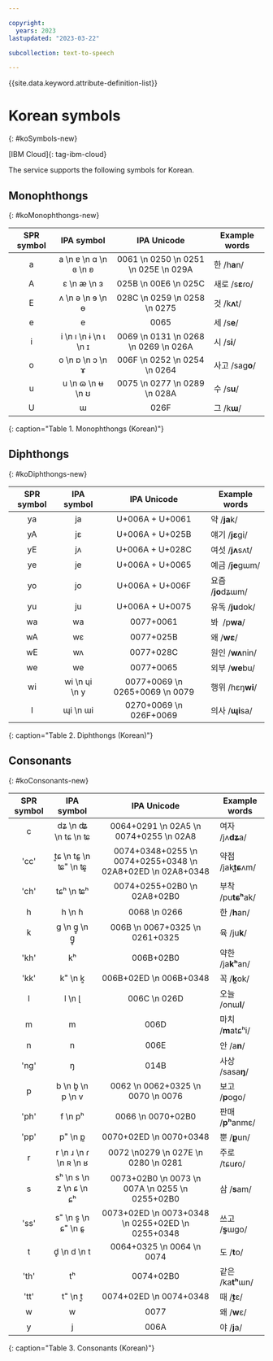 ```yaml
---

copyright:
  years: 2023
lastupdated: "2023-03-22"

subcollection: text-to-speech

---
```


{{site.data.keyword.attribute-definition-list}}

# Korean symbols
{: #koSymbols-new}

[IBM Cloud]{: tag-ibm-cloud}

The service supports the following symbols for Korean.

## Monophthongs
{: #koMonophthongs-new}

| SPR symbol | IPA symbol | IPA Unicode | Example words |
|:----------:|:----------:|:-----------:|---------------|
| a | a  \n ɐ  \n ɑ  \n ɞ  \n ʚ | 0061  \n 0250  \n 0251  \n 025E  \n 029A | 한 /h**a**n/ |
| A | ɛ  \n æ  \n ɜ | 025B  \n 00E6  \n 025C | 새로 /s**ɛ**ɾo/ |
| E | ʌ  \n ə  \n ɘ  \n ɵ | 028C  \n 0259  \n 0258  \n 0275 | 것 /k**ʌ**t/ |
| e | e | 0065 | 세 /s**e**/ |
| i | i  \n ı  \n ɨ  \n ɩ  \n ɪ | 0069  \n 0131  \n 0268  \n 0269  \n 026A | 시 /s**i**/ |
| o | o  \n ɒ  \n ɔ  \n ɤ | 006F  \n 0252  \n 0254  \n 0264 | 사고 /saɡ**o**/ |
| u | u  \n ɷ  \n ʉ  \n ʊ | 0075  \n 0277  \n 0289  \n 028A | 수 /s**u**/ |
| U | ɯ | 026F | 그 /k**ɯ**/ |
{: caption="Table 1. Monophthongs (Korean)"}

## Diphthongs
{: #koDiphthongs-new}

| SPR symbol | IPA symbol | IPA Unicode | Example words |
|:----------:|:----------:|:-----------:|---------------|
| ya | ja | U+006A + U+0061 | 약 /**ja**k/ |
| yA | jɛ | U+006A + U+025B | 얘기 /**jɛ**ɡi/ |
| yE | jʌ | U+006A + U+028C | 여섯 /**jʌ**sʌt/ |
| ye | je | U+006A + U+0065 | 예금 /**je**ɡɯm/ |
| yo | jo | U+006A + U+006F | 요즘 /**jo**dʑɯm/ |
| yu | ju | U+006A + U+0075 | 유독 /**ju**dok/ |
| wa | wa | 0077+0061| 봐  /p**wa**/ |
| wA | wɛ | 0077+025B | 왜 /**wɛ**/ |
| wE | wʌ | 0077+028C | 원인 /**wʌ**nin/ |
| we | we | 0077+0065 | 외부 /**we**bu/ |
| wi | wi  \n ɥi  \n y | 0077+0069  \n 0265+0069  \n 0079 | 행위 /hɛŋ**wi**/ |
| I | ɰi  \n ɯi | 0270+0069  \n 026F+0069 | 의사 /**ɰi**sa/ |
{: caption="Table 2. Diphthongs (Korean)"}

## Consonants
{: #koConsonants-new}

| SPR symbol | IPA symbol | IPA Unicode | Example words |
|:----------:|:----------:|:-----------:|---------------|
| c | dʑ  \n ʥ  \n tɕ  \n ʨ | 0064+0291  \n 02A5  \n 0074+0255  \n 02A8 | 여자 /jʌ**dʑ**a/ |
| 'cc' | t͈ɕ  \n tɕ͈  \n ʨ˭  \n ʨ͈ | 0074+0348+0255  \n 0074+0255+0348  \n 02A8+02ED  \n 02A8+0348 | 약점 /jak**t͈ɕ**ʌm/ |
| 'ch' | tɕʰ  \n ʨʰ | 0074+0255+02B0  \n 02A8+02B0 | 부착 /pu**tɕʰ**ak/ |
| h | h  \n ɦ | 0068  \n 0266 | 한 /**h**an/ |
| k | g  \n g̥  \n ɡ̥ | 006B  \n 0067+0325  \n 0261+0325 | 육 /ju**k**/ |
| 'kh' | kʰ | 006B+02B0 | 약한 /ja**kʰ**an/ |
| 'kk' | k˭  \n k͈ | 006B+02ED  \n 006B+0348 | 꼭 /**k͈**ok/ |
| l | l  \n ɭ | 006C  \n 026D | 오늘 /onɯ**l**/ |
| m | m | 006D | 마치 /**m**atɕʰi/ |
| n | n | 006E | 안 /a**n**/ |
| 'ng' | ŋ | 014B | 사상 /sasa**ŋ**/ |
| p | b  \n b̥  \n p  \n v | 0062  \n 0062+0325  \n 0070  \n 0076 | 보고 /**p**oɡo/ |
| 'ph' | f  \n pʰ | 0066  \n 0070+02B0 | 판매 /**pʰ**anmɛ/ |
| 'pp' | p˭  \n p͈ | 0070+02ED  \n 0070+0348 | 뿐 /**p͈**un/ |
| r | r  \n ɹ  \n ɾ  \n ʀ  \n ʁ | 0072  \n0279  \n 027E  \n 0280  \n 0281 | 주로 /tɕu**ɾ**o/ |
| s | sʰ  \n s  \n z  \n ɕ  \n ɕʰ | 0073+02B0  \n 0073  \n 007A  \n 0255  \n 0255+02B0 | 삼 /**s**am/ |
| 'ss' | s˭  \n s͈  \n ɕ˭  \n ɕ͈ | 0073+02ED  \n 0073+0348  \n 0255+02ED  \n 0255+0348 | 쓰고 /**s͈**ɯgo/ |
| t | d̥  \n d  \n t | 0064+0325  \n 0064  \n 0074 | 도 /**t**o/ |
| 'th' | tʰ | 0074+02B0 | 같은 /ka**tʰ**ɯn/ |
| 'tt' | t˭  \n t͈ | 0074+02ED  \n 0074+0348 | 때 /**t͈**ɛ/ |
| w | w | 0077 | 왜 /**w**ɛ/ |
| y | j | 006A | 야 /**j**a/ |
{: caption="Table 3. Consonants (Korean)"}
